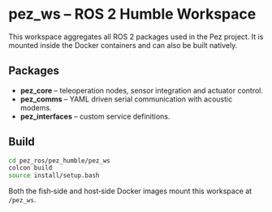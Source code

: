 # pez_ws – ROS 2 Humble Workspace

This workspace aggregates all ROS 2 packages used in the Pez project. It is mounted inside the Docker containers and can also be built natively.

## Packages
- **pez_core** – teleoperation nodes, sensor integration and actuator control.
- **pez_comms** – YAML driven serial communication with acoustic modems.
- **pez_interfaces** – custom service definitions.

## Build

```bash
cd pez_ros/pez_humble/pez_ws
colcon build
source install/setup.bash
```

Both the fish‑side and host‑side Docker images mount this workspace at `/pez_ws`.
